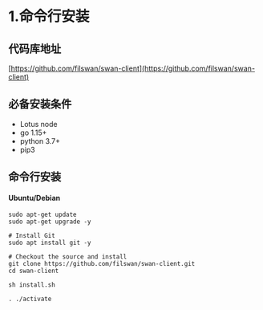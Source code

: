 # 1.命令行安装

## 代码库地址

[https://github.com/filswan/swan-client](https://github.com/filswan/swan-client)

## 必备安装条件

* Lotus node
* go 1.15+
* python 3.7+
* pip3

## 命令行安装

#### Ubuntu/Debian

```
sudo apt-get update
sudo apt-get upgrade -y

# Install Git
sudo apt install git -y

# Checkout the source and install
git clone https://github.com/filswan/swan-client.git
cd swan-client

sh install.sh

. ./activate 
```

